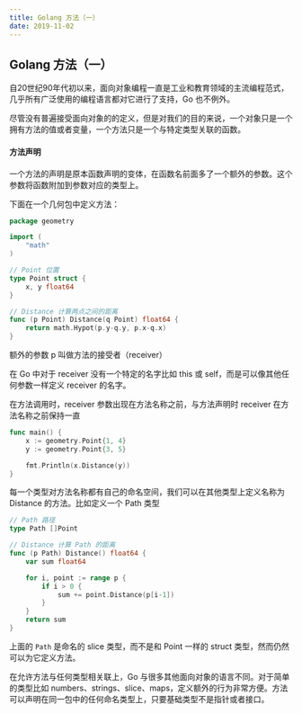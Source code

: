 ```yaml
---
title: Golang 方法（一） 
date: 2019-11-02
---
```



## Golang 方法（一）



自20世纪90年代初以来，面向对象编程一直是工业和教育领域的主流编程范式，几乎所有广泛使用的编程语言都对它进行了支持，Go 也不例外。

尽管没有普遍接受面向对象的的定义，但是对我们的目的来说，一个对象只是一个拥有方法的值或者变量，一个方法只是一个与特定类型关联的函数。



#### 方法声明

一个方法的声明是原本函数声明的变体，在函数名前面多了一个额外的参数。这个参数将函数附加到参数对应的类型上。

下面在一个几何包中定义方法：

```go
package geometry

import (
	"math"
)

// Point 位置
type Point struct {
	x, y float64
}

// Distance 计算两点之间的距离
func (p Point) Distance(q Point) float64 {
	return math.Hypot(p.y-q.y, p.x-q.x)
}
```

额外的参数 p 叫做方法的接受者（receiver）

在 Go 中对于 receiver 没有一个特定的名字比如 this 或 self，而是可以像其他任何参数一样定义 receiver 的名字。

在方法调用时，receiver 参数出现在方法名称之前，与方法声明时 receiver 在方法名称之前保持一直

```go
func main() {
	x := geometry.Point{1, 4}
	y := geometry.Point{3, 5}

	fmt.Println(x.Distance(y))
}
```

每一个类型对方法名称都有自己的命名空间，我们可以在其他类型上定义名称为 Distance 的方法。比如定义一个 Path 类型

```go
// Path 路径
type Path []Point

// Distance 计算 Path 的距离
func (p Path) Distance() float64 {
	var sum float64

	for i, point := range p {
		if i > 0 {
			sum += point.Distance(p[i-1])
		}
	}
	return sum
}
```

上面的 `Path` 是命名的 slice 类型，而不是和 Point 一样的 struct 类型，然而仍然可以为它定义方法。

在允许方法与任何类型相关联上，Go 与很多其他面向对象的语言不同。对于简单的类型比如 numbers、strings、slice、maps，定义额外的行为非常方便。方法可以声明在同一包中的任何命名类型上，只要基础类型不是指针或者接口。

